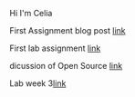 Hi I'm Celia

First Assignment blog post [link](blogpost)

First lab assignment [link](Modelforlab1.md)

dicussion of Open Source [link](Discussion_of_Open_Source.md)

Lab week 3[link](labweek3.md)

